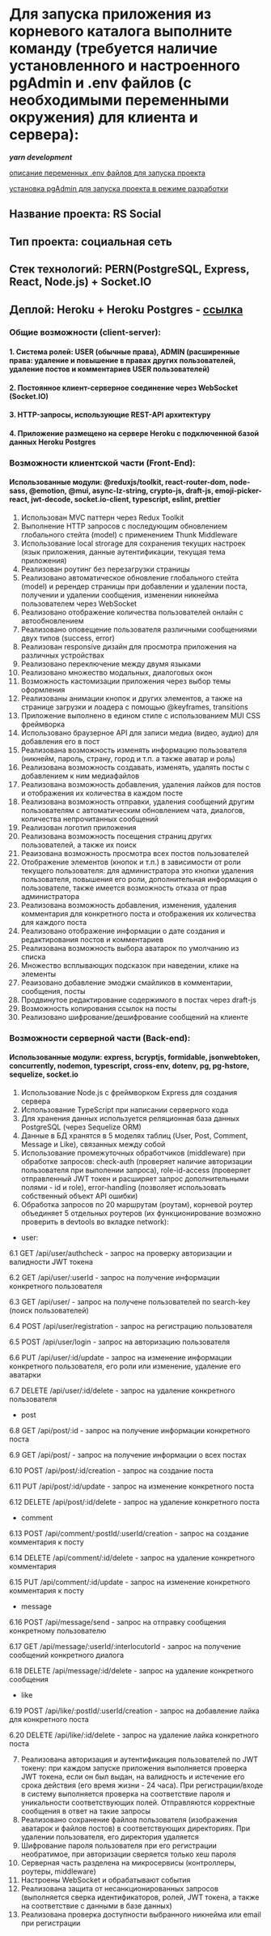 # Для запуска приложения из корневого каталога выполните команду (требуется наличие установленного и настроенного pgAdmin и .env файлов (с необходимыми переменными окружения) для клиента и сервера):

**_yarn development_**

[описание переменных .env файлов для запуска проекта](./environment-vars.md)

[установка pgAdmin для запуска проекта в режиме разработки](https://www.enterprisedb.com/postgresql-tutorial-resources-training?uuid=7ce7e93f-e1eb-4e42-85fa-84c0c98859ee&campaignId=7012J000001h3GiQAI)

## Название проекта: RS Social

## Тип проекта: социальная сеть

## Стек технологий: PERN(PostgreSQL, Express, React, Node.js) + Socket.IO

## Деплой: Heroku + Heroku Postgres - [ссылка](https://rss-social.herokuapp.com/)

### Общие возможности (client-server):

#### 1. Система ролей: USER (обычные права), ADMIN (расширенные права: удаление и повышение в правах других пользователей, удаление постов и комментариев USER пользователей)

#### 2. Постоянное клиент-серверное соединение через WebSocket (Socket.IO)

#### 3. HTTP-запросы, использующие REST-API архитектуру

#### 4. Приложение размещено на сервере Heroku с подключенной базой данных Heroku Postgres

### Возможности клиентской части (Front-End):

#### Использованные модули: @reduxjs/toolkit, react-router-dom, node-sass, @emotion, @mui, async-lz-string, crypto-js, draft-js, emoji-picker-react, jwt-decode, socket.io-client, typescript, eslint, prettier

1. Использован MVC паттерн через Redux Toolkit
2. Выполнение HTTP запросов с последующим обновлением глобального стейта (model) с применением Thunk Middleware
3. Использование local strorage для сохранения  текущих настроек (язык приложения, данные аутентификации, текущая тема приложения)
4. Реализован роутинг без перезагрузки страницы
5. Реализовано автоматическое обновление глобального стейта (model) и ререндер страницы при добавлении и удалении поста, получении и удалении сообщения, изменении никнейма пользователем через WebSocket
6. Реализовано отображение количества пользователей онлайн с автообновлением
7. Реализовано оповещение пользователя различными сообщениями двух типов (success, error)  
8. Реализован responsive дизайн для просмотра приложения на различных устройствах
9. Реализовано переключение между двумя языками
10. Реализовано множество модальных, диалоговых окон
11. Возможность кастомизации приложения через выбор темы оформления
12. Реализованы анимации кнопок и других элементов, а также на странице загрузки и лоадера с помощью @keyframes, transitions
13. Приложение выполнено в едином стиле с использованием MUI CSS фреймворка
14. Использовано браузерное API для записи медиа (видео, аудио) для добавления его в пост
15. Реализована возможность изменять информацию пользователя (никнейм, пароль, страну, город и т.п. а также аватар и роль)
16. Реализована возможность создавать, изменять, удалять посты с добавлением к ним медиафайлов
17. Реализована возможность добавления, удаления лайков для постов и отображения их количества в каждом посте
18. Реализована возможность отправки, удаления сообщений другим пользователям с автоматическим обновлением чата, диалогов, количества непрочитанных сообщений
19. Реализован логотип приложения
20. Реализована возможность посещения страниц других пользователей, а также их поиск 
21. Реаизована возможность просмотра всех постов пользователей
22. Отображение элементов (кнопок и т.п.) в зависимости от роли текущего пользователя: для администратора это кнопки удаления пользователя, повышения его роли, дополнительная информация о пользователе, также имеется возможность отказа от прав администратора
23. Реализована возможность добавления, изменения, удаления комментария для конкретного поста и отображения их количества для каждого поста
24. Реализовано отображение информации о дате создания и редактирования постов и комментариев
25. Реализована возможность выбора аватарок по умолчанию из списка
26. Множество всплывающих подсказок при наведении, клике на элементы
27. Реаизовано добавление эмоджи смайликов в комментарии, сообщения, посты
28. Продвинутое редактирование содержимого в постах через draft-js
29. Возможность копирования ссылок на посты
30. Реализовано шифрование/дешифрование сообщений на клиенте

### Возможности серверной части (Back-end):

#### Использованные модули: express, bcryptjs, formidable, jsonwebtoken, concurrently, nodemon, typescript, cross-env, dotenv, pg, pg-hstore, sequelize, socket.io

1. Использование Node.js с фреймворком Express для создания сервера
2. Использование TypeScript при написании серверного кода
3. Для хранения данных используется реляционная база данных PostgreSQL (через Sequelize ORM)
4. Данные в БД хранятся в 5 моделях таблиц (User, Post, Comment, Message и Like), связанных между собой
5. Использование промежуточных обработчиков (middleware) при обработке запросов: check-auth (проверяет наличие авторизации пользователя при выполении запроса), role-id-access (проверяет отправленный JWT токен и расширяет запрос дополнительными полями - id и role), error-handling (позволяет использовать собственный объект API ошибки)
6. Обработка запросов по 20 маршрутам (роутам), корневой роутер объединяет 5 отдельных роутеров (их функционирование возможно проверить в devtools во вкладке network):

 - user:

6.1 GET /api/user/authcheck - запрос на проверку авторизации и валидности JWT токена

6.2 GET /api/user/:userId - запрос на получение информации конкретного пользователя

6.3 GET /api/user/ - запрос на получене пользователей по search-key (поиск пользователей)

6.4 POST /api/user/registration - запрос на регистрацию пользователя

6.5 POST /api/user/login - запрос на авторизацию пользователя

6.6 PUT /api/user/:id/update - запрос на изменение информации конкретного пользователя, его роли или изменение, удаление его аватарки

6.7 DELETE /api/user/:id/delete - запрос на удаление конкретного пользователя

- post

6.8 GET /api/post/:id - запрос на получение информации конкретного поста

6.9 GET /api/post/ - запрос на получение информации о всех постах

6.10 POST /api/post/:id/creation - запрос на создание поста

6.11 PUT /api/post/:id/update - запрос на изменение конкретного поста

6.12 DELETE /api/post/:id/delete - запрос на удаление конкретного поста


- сomment

6.13 POST /api/comment/:postId/:userId/creation - запрос на создание комментария к посту

6.14 DELETE /api/comment/:id/delete - запрос на удаление конкретного комментария

6.15 PUT /api/comment/:id/update - запрос на изменение конкретного комментария к посту


- message

6.16 POST /api/message/send - запрос на отправку сообщения конкретному пользователю

6.17 GET /api/message/:userId/:interlocutorId - запрос на получение сообщений конкретного диалога

6.18 DELETE /api/message/:id/delete - запрос на удаление конкретного сообщения

- like

6.19 POST /api/like/:postId/:userId/creation - запрос на добавление лайка для конкретного поста

6.20 DELETE /api/like/:id/delete - запрос на удаление лайка конкретного поста


7. Реализована авторизация и аутентификация пользователей по JWT токену: при каждом запуске приложения выполняется проверка JWT токена, если он был выдан, на валидность и истечение его срока действия (его время жизни - 24 часа). При регистрации/входе в систему выполняется проверка на соответствие пароля и уникальности соответствующих полей. Отправляются корректные сообщения в ответ на такие запросы
8. Реализовано сохранение файлов пользователя (изображения аватарок и файлов постов) в соответствующих директориях. При удалении пользователя, его директория удаляется
9. Шифрование пароля пользователя при его регистрации необратимое, при авторизации сверяется только хеш пароля
10. Серверная часть разделена на микросервисы (контроллеры, роутеры, middleware)
11. Настроены WebSocket и обрабатывают события
12. Реализована защита от несанкционированных запросов (выполняется сверка идентификаторов, ролей, JWT токена, а также на соответствие с данными в базе данных)
13. Реализована проверка доступности выбранного никнейма или email при регистрации
